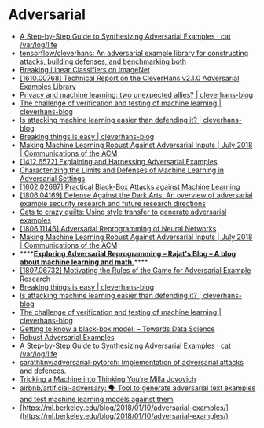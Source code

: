 # Adversarial

* [A Step-by-Step Guide to Synthesizing Adversarial Examples · cat /var/log/life](https://www.anishathalye.com/2017/07/25/synthesizing-adversarial-examples/)
* [tensorflow/cleverhans: An adversarial example library for constructing attacks, building defenses, and benchmarking both](https://github.com/tensorflow/cleverhans)
* [Breaking Linear Classifiers on ImageNet](http://karpathy.github.io/2015/03/30/breaking-convnets/)
* [\[1610.00768\] Technical Report on the CleverHans v2.1.0 Adversarial Examples Library](https://arxiv.org/abs/1610.00768)
* [Privacy and machine learning: two unexpected allies? \| cleverhans-blog](http://www.cleverhans.io/privacy/2018/04/29/privacy-and-machine-learning.html)
* [The challenge of verification and testing of machine learning \| cleverhans-blog](http://www.cleverhans.io/security/privacy/ml/2017/06/14/verification.html)
* [Is attacking machine learning easier than defending it? \| cleverhans-blog](http://www.cleverhans.io/security/privacy/ml/2017/02/15/why-attacking-machine-learning-is-easier-than-defending-it.html)
* [Breaking things is easy \| cleverhans-blog](http://www.cleverhans.io/security/privacy/ml/2016/12/16/breaking-things-is-easy.html)
* [Making Machine Learning Robust Against Adversarial Inputs \| July 2018 \| Communications of the ACM](https://cacm.acm.org/magazines/2018/7/229030-making-machine-learning-robust-against-adversarial-inputs/fulltext)
* [\[1412.6572\] Explaining and Harnessing Adversarial Examples](https://arxiv.org/abs/1412.6572)
* [Characterizing the Limits and Defenses of Machine Learning in Adversarial Settings](https://etda.libraries.psu.edu/catalog/15065ngp5056)
* [\[1602.02697\] Practical Black-Box Attacks against Machine Learning](https://arxiv.org/abs/1602.02697)
* [\[1806.04169\] Defense Against the Dark Arts: An overview of adversarial example security research and future research directions](https://arxiv.org/abs/1806.04169)
* [Cats to crazy quilts: Using style transfer to generate adversarial examples](https://hackernoon.com/cats-to-crazy-quilts-using-style-transfer-to-generate-adversarial-examples-b88eef073d04)
* [\[1806.11146\] Adversarial Reprogramming of Neural Networks](https://arxiv.org/abs/1806.11146)
* [Making Machine Learning Robust Against Adversarial Inputs \| July 2018 \| Communications of the ACM](https://cacm.acm.org/magazines/2018/7/229030-making-machine-learning-robust-against-adversarial-inputs/fulltext)
* \*\*\*\*[**Exploring Adversarial Reprogramming – Rajat's Blog – A blog about machine learning and math.**](https://rajatvd.github.io/Exploring-Adversarial-Reprogramming/)\*\*\*\*
* [\[1807.06732\] Motivating the Rules of the Game for Adversarial Example Research](https://arxiv.org/abs/1807.06732)
* [Breaking things is easy \| cleverhans-blog](http://www.cleverhans.io/security/privacy/ml/2016/12/16/breaking-things-is-easy.html)
* [Is attacking machine learning easier than defending it? \| cleverhans-blog](http://www.cleverhans.io/security/privacy/ml/2017/02/15/why-attacking-machine-learning-is-easier-than-defending-it.html)
* [The challenge of verification and testing of machine learning \| cleverhans-blog](http://www.cleverhans.io/security/privacy/ml/2017/06/14/verification.html)
* [Getting to know a black-box model: – Towards Data Science](https://towardsdatascience.com/getting-to-know-a-black-box-model-374e180589ce)
* [Robust Adversarial Examples](https://blog.openai.com/robust-adversarial-inputs/)
* [A Step-by-Step Guide to Synthesizing Adversarial Examples · cat /var/log/life](https://www.anishathalye.com/2017/07/25/synthesizing-adversarial-examples/)
* [sarathknv/adversarial-pytorch: Implementation of adversarial attacks and defences.](https://github.com/sarathknv/adversarial-pytorch)
* [Tricking a Machine into Thinking You’re Milla Jovovich](https://medium.com/element-ai-research-lab/tricking-a-machine-into-thinking-youre-milla-jovovich-b19bf322d55c)
* [airbnb/artificial-adversary: 🗣️ Tool to generate adversarial text examples and test machine learning models against them](https://github.com/airbnb/artificial-adversary)
* [https://ml.berkeley.edu/blog/2018/01/10/adversarial-examples/](https://ml.berkeley.edu/blog/2018/01/10/adversarial-examples/)



